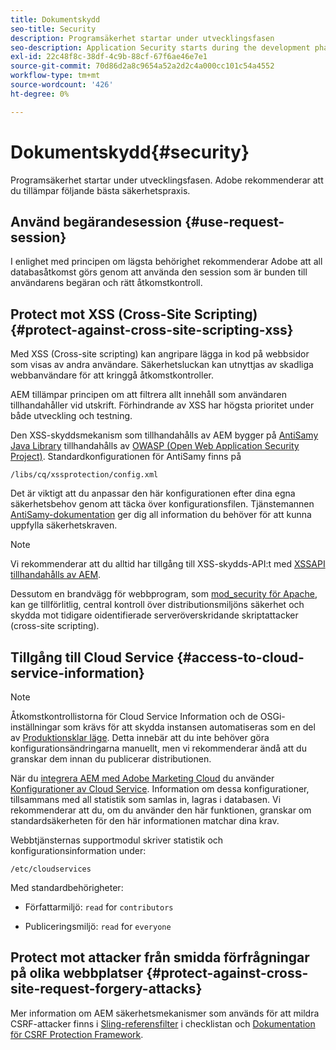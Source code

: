 ```yaml
---
title: Dokumentskydd
seo-title: Security
description: Programsäkerhet startar under utvecklingsfasen
seo-description: Application Security starts during the development phase
exl-id: 22c48f8c-38df-4c9b-88cf-67f6ae46e7e1
source-git-commit: 70d86d2a8c9654a52a2d2c4a000cc101c54a4552
workflow-type: tm+mt
source-wordcount: '426'
ht-degree: 0%

---
```


# Dokumentskydd{#security}

Programsäkerhet startar under utvecklingsfasen. Adobe rekommenderar att du tillämpar följande bästa säkerhetspraxis.

## Använd begärandesession {#use-request-session}

I enlighet med principen om lägsta behörighet rekommenderar Adobe att all databasåtkomst görs genom att använda den session som är bunden till användarens begäran och rätt åtkomstkontroll.

## Protect mot XSS (Cross-Site Scripting) {#protect-against-cross-site-scripting-xss}

Med XSS (Cross-site scripting) kan angripare lägga in kod på webbsidor som visas av andra användare. Säkerhetsluckan kan utnyttjas av skadliga webbanvändare för att kringgå åtkomstkontroller.

AEM tillämpar principen om att filtrera allt innehåll som användaren tillhandahåller vid utskrift. Förhindrande av XSS har högsta prioritet under både utveckling och testning.

Den XSS-skyddsmekanism som tillhandahålls av AEM bygger på [AntiSamy Java Library](https://www.owasp.org/index.php/Category:OWASP_AntiSamy_Project) tillhandahålls av [OWASP (Open Web Application Security Project)](https://www.owasp.org/). Standardkonfigurationen för AntiSamy finns på

`/libs/cq/xssprotection/config.xml`

Det är viktigt att du anpassar den här konfigurationen efter dina egna säkerhetsbehov genom att täcka över konfigurationsfilen. Tjänstemannen [AntiSamy-dokumentation](https://www.owasp.org/index.php/Category:OWASP_AntiSamy_Project) ger dig all information du behöver för att kunna uppfylla säkerhetskraven.

>[!NOTE]
>
>Vi rekommenderar att du alltid har tillgång till XSS-skydds-API:t med [XSSAPI tillhandahålls av AEM](https://helpx.adobe.com/experience-manager/6-4/sites/developing/using/reference-materials/javadoc/com/adobe/granite/xss/XSSAPI.html).

Dessutom en brandvägg för webbprogram, som [mod_security för Apache](https://www.modsecurity.org), kan ge tillförlitlig, central kontroll över distributionsmiljöns säkerhet och skydda mot tidigare oidentifierade serveröverskridande skriptattacker (cross-site scripting).

## Tillgång till Cloud Service {#access-to-cloud-service-information}

>[!NOTE]
>
>Åtkomstkontrollistorna för Cloud Service Information och de OSGi-inställningar som krävs för att skydda instansen automatiseras som en del av [Produktionsklar läge](/help/sites-administering/production-ready.md). Detta innebär att du inte behöver göra konfigurationsändringarna manuellt, men vi rekommenderar ändå att du granskar dem innan du publicerar distributionen.

När du [integrera AEM med Adobe Marketing Cloud](/help/sites-administering/marketing-cloud.md) du använder [Konfigurationer av Cloud Service](/help/sites-developing/extending-cloud-config.md). Information om dessa konfigurationer, tillsammans med all statistik som samlas in, lagras i databasen. Vi rekommenderar att du, om du använder den här funktionen, granskar om standardsäkerheten för den här informationen matchar dina krav.

Webbtjänsternas supportmodul skriver statistik och konfigurationsinformation under:

`/etc/cloudservices`

Med standardbehörigheter:

* Författarmiljö: `read` for `contributors`

* Publiceringsmiljö: `read` for `everyone`

## Protect mot attacker från smidda förfrågningar på olika webbplatser {#protect-against-cross-site-request-forgery-attacks}

Mer information om AEM säkerhetsmekanismer som används för att mildra CSRF-attacker finns i [Sling-referensfilter](/help/sites-administering/security-checklist.md#protect-against-cross-site-request-forgery) i checklistan och [Dokumentation för CSRF Protection Framework](/help/sites-developing/csrf-protection.md).
